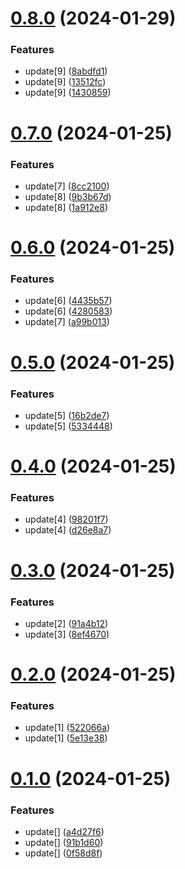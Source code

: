 # [0.8.0](https://github.com/pratikshinde590/sparrow-ap/compare/v0.7.0...v0.8.0) (2024-01-29)


### Features

* update[9] ([8abdfd1](https://github.com/pratikshinde590/sparrow-ap/commit/8abdfd123ff866d20dcefb1b10b23220ba6f3230))
* update[9] ([13512fc](https://github.com/pratikshinde590/sparrow-ap/commit/13512fc016b8c9ef4126bcfbeb4b9754c30310c1))
* update[9] ([1430859](https://github.com/pratikshinde590/sparrow-ap/commit/1430859ee307c5e9a85e1e6ca6f61f30fb2da7ee))

# [0.7.0](https://github.com/pratikshinde590/sparrow-ap/compare/v0.6.0...v0.7.0) (2024-01-25)


### Features

* update[7] ([8cc2100](https://github.com/pratikshinde590/sparrow-ap/commit/8cc210063a1915a368b1d7670dbc839a7bcf39a5))
* update[8] ([9b3b67d](https://github.com/pratikshinde590/sparrow-ap/commit/9b3b67df139ef3d7f0f4db16cdbe3c4a989a5d0c))
* update[8] ([1a912e8](https://github.com/pratikshinde590/sparrow-ap/commit/1a912e8ee7d142e82f629724245713738f9f5235))

# [0.6.0](https://github.com/pratikshinde590/sparrow-ap/compare/v0.5.0...v0.6.0) (2024-01-25)


### Features

* update[6] ([4435b57](https://github.com/pratikshinde590/sparrow-ap/commit/4435b57444a6c07103b03e059b701bed81de4a8a))
* update[6] ([4280583](https://github.com/pratikshinde590/sparrow-ap/commit/42805833bfae2da31b52ab25d220582fb170c68d))
* update[7] ([a99b013](https://github.com/pratikshinde590/sparrow-ap/commit/a99b013b92dd78876ea02a1eadeebcce8b3422ba))

# [0.5.0](https://github.com/pratikshinde590/sparrow-ap/compare/v0.4.0...v0.5.0) (2024-01-25)


### Features

* update[5] ([16b2de7](https://github.com/pratikshinde590/sparrow-ap/commit/16b2de7e21ea5f89c5301a923f296f067b69ee89))
* update[5] ([5334448](https://github.com/pratikshinde590/sparrow-ap/commit/5334448e64c97a040e39a05b3ad0915130ba340b))

# [0.4.0](https://github.com/pratikshinde590/sparrow-ap/compare/v0.3.0...v0.4.0) (2024-01-25)


### Features

* update[4] ([98201f7](https://github.com/pratikshinde590/sparrow-ap/commit/98201f780ba2159c229d15f018f512f3b3705251))
* update[4] ([d26e8a7](https://github.com/pratikshinde590/sparrow-ap/commit/d26e8a77b4373e1c8d4a1de978aaaf3f918881dc))

# [0.3.0](https://github.com/pratikshinde590/sparrow-ap/compare/v0.2.0...v0.3.0) (2024-01-25)


### Features

* update[2] ([91a4b12](https://github.com/pratikshinde590/sparrow-ap/commit/91a4b12054667937f27e96160c0bf113800704d1))
* update[3] ([8ef4670](https://github.com/pratikshinde590/sparrow-ap/commit/8ef46706c5e30e696784438dc8d576cda0a4b34a))

# [0.2.0](https://github.com/pratikshinde590/sparrow-ap/compare/v0.1.0...v0.2.0) (2024-01-25)


### Features

* update[1] ([522066a](https://github.com/pratikshinde590/sparrow-ap/commit/522066a0eb6be87655ba3c8a4e5349792175b1d7))
* update[1] ([5e13e38](https://github.com/pratikshinde590/sparrow-ap/commit/5e13e384fe1d10f2de3476f7a3d4762310f57342))

# [0.1.0](https://github.com/pratikshinde590/sparrow-ap/compare/v0.0.17...v0.1.0) (2024-01-25)


### Features

* update[] ([a4d27f6](https://github.com/pratikshinde590/sparrow-ap/commit/a4d27f6cb0fb8039ab81fb3dcc4d363396346e3d))
* update[] ([91b1d60](https://github.com/pratikshinde590/sparrow-ap/commit/91b1d608fa9517cb42feeecb98464269d43fade9))
* update[] ([0f58d8f](https://github.com/pratikshinde590/sparrow-ap/commit/0f58d8f42f126cc31fe85ec6383bc68ff9532194))
